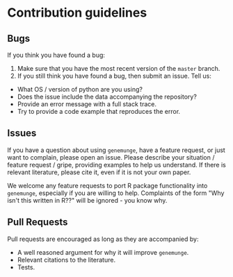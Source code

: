 # Contribution guidelines

## Bugs

If you think you have found a bug:

1. Make sure that you have the most recent version of the `master` branch.
2. If you still think you have found a bug, then submit an issue. Tell us:
- What OS / version of python are you using?
- Does the issue include the data accompanying the repository?
- Provide an error message with a full stack trace.
- Try to provide a code example that reproduces the error.

## Issues

If you have a question about using `genemunge`, have a feature request, or just want to complain, please open an issue. Please describe your situation / feature request / gripe, providing examples to help us understand. If there is relevant literature, please cite it, even if it is not your own paper.

We welcome any feature requests to port R package functionality into `genemunge`, especially if you are willing to help.  Complaints of the form "Why isn't this written in R??" will be ignored - you know why.

## Pull Requests

Pull requests are encouraged as long as they are accompanied by:

- A well reasoned argument for why it will improve `genemunge`.
- Relevant citations to the literature.
- Tests.
